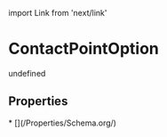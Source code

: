 import Link from 'next/link'
# ContactPointOption

undefined

## Properties

<Grid>
* [](/Properties/Schema.org/)

</Grid>

